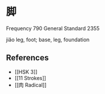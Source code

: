 # 脚
Frequency 790
General Standard 2355

jiǎo
leg, foot; base, leg, foundation

## References
- [[HSK 3]]
- [[11 Strokes]]
- [[肉 Radical]]